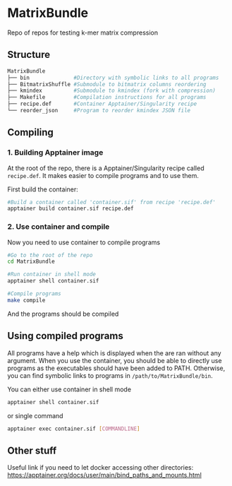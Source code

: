 # MatrixBundle
Repo of repos for testing k-mer matrix compression

## Structure

```bash
MatrixBundle
├── bin              #Directory with symbolic links to all programs
├── BitmatrixShuffle #Submodule to bitmatrix columns reordering
├── kmindex          #Submodule to kmindex (fork with compression)
├── Makefile         #Compilation instructions for all programs
├── recipe.def       #Container Apptainer/Singularity recipe
└── reorder_json     #Program to reorder kmindex JSON file
```

## Compiling

### 1. Building Apptainer image

At the root of the repo, there is a Apptainer/Singularity recipe called ``recipe.def``.
It makes easier to compile programs and to use them.

First build the container:
```bash
#Build a container called 'container.sif' from recipe 'recipe.def'
apptainer build container.sif recipe.def
```

### 2. Use container and compile

Now you need to use container to compile programs
```bash
#Go to the root of the repo
cd MatrixBundle

#Run container in shell mode
apptainer shell container.sif

#Compile programs
make compile
```

And the programs should be compiled

## Using compiled programs

All programs have a help which is displayed when the are ran without any argument. When you use the container, you should be able to directly use programs as the executables should have been added to PATH. Otherwise, you can find symbolic links to programs in ``/path/to/MatrixBundle/bin``.

You can either use container in shell mode
```bash
apptainer shell container.sif
```
or single command
```bash
apptainer exec container.sif [COMMANDLINE]
```

## Other stuff

Useful link if you need to let docker accessing other directories:
https://apptainer.org/docs/user/main/bind_paths_and_mounts.html
